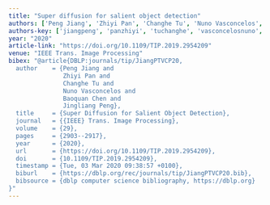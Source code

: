 ```yaml
---
title: "Super diffusion for salient object detection"
authors: ['Peng Jiang', 'Zhiyi Pan', 'Changhe Tu', 'Nuno Vasconcelos', 'Baoquan Chen', 'Jingliang Peng']
authors-key: ['jiangpeng', 'panzhiyi', 'tuchanghe', 'vasconcelosnuno', 'chenbaoquan', 'pengjingliang']
year: "2020"
article-link: "https://doi.org/10.1109/TIP.2019.2954209"
venue: "IEEE Trans. Image Processing"
bibex: "@article{DBLP:journals/tip/JiangPTVCP20,
  author    = {Peng Jiang and
               Zhiyi Pan and
               Changhe Tu and
               Nuno Vasconcelos and
               Baoquan Chen and
               Jingliang Peng},
  title     = {Super Diffusion for Salient Object Detection},
  journal   = {{IEEE} Trans. Image Processing},
  volume    = {29},
  pages     = {2903--2917},
  year      = {2020},
  url       = {https://doi.org/10.1109/TIP.2019.2954209},
  doi       = {10.1109/TIP.2019.2954209},
  timestamp = {Tue, 03 Mar 2020 09:38:57 +0100},
  biburl    = {https://dblp.org/rec/journals/tip/JiangPTVCP20.bib},
  bibsource = {dblp computer science bibliography, https://dblp.org}
}"
---
```

